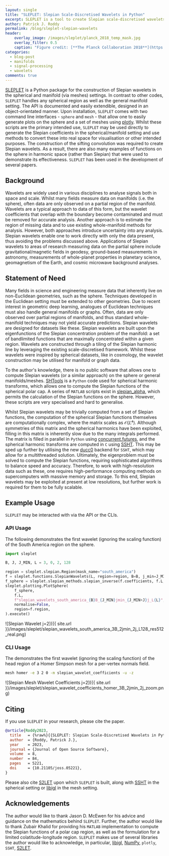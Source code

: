 ```yaml
---
layout: single
title: "SLEPLET: Slepian Scale-Discretised Wavelets in Python"
excerpt: SLEPLET is a tool to create Slepian scale-discretised wavelets that has recently passed the PyOpenSci review.
author: Patrick J. Roddy
permalink: /blog/sleplet-slepian-wavelets
header:
    overlay_image: /images/sleplet/planck_2018_temp_mask.jpg
    overlay_filter: 0.5
    caption: "Figure credit: [**The Planck Collaboration 2018**](https://www.aanda.org/articles/aa/full_html/2020/09/aa33881-18/F38.html)"
categories:
  - blog-post
  - manifolds
  - signal-processing
  - wavelets
comments: true
---
```


[SLEPLET](https://github.com/astro-informatics/sleplet) is a Python package for
the construction of Slepian wavelets in the spherical and manifold (via meshes)
settings. In contrast to other codes, `SLEPLET` handles any spherical region as
well as the general manifold setting. The API is documented and easily
extendible, designed in an object-orientated manner. Upon installation,
`SLEPLET` comes with two command line interfaces - `sphere` and `mesh` - that
allow one to easily generate plots on the sphere and a set of meshes using
[plotly](https://github.com/plotly/plotly.py). Whilst these scripts are the
primary intended use, `SLEPLET` may be used directly to generate the Slepian
coefficients in the spherical/manifold setting and use methods to convert these
into real space for visualisation or other intended purposes. The construction
of the sifting convolution was required to create Slepian wavelets. As a result,
there are also many examples of functions on the sphere in harmonic space
(rather than Slepian) that were used to demonstrate its effectiveness. `SLEPLET`
has been used in the development of several papers.

## Background

Wavelets are widely used in various disciplines to analyse signals both in space
and scale. Whilst many fields measure data on manifolds (i.e. the sphere),
often data are only observed on a partial region of the manifold. Wavelets are a
typical approach to data of this form, but the wavelet coefficients that overlap
with the boundary become contaminated and must be removed for accurate analysis.
Another approach is to estimate the region of missing data and to use existing
whole-manifold methods for analysis. However, both approaches introduce
uncertainty into any analysis. Slepian wavelets enable one to work directly with
only the data present, thus avoiding the problems discussed above. Applications
of Slepian wavelets to areas of research measuring data on the partial sphere
include gravitational/magnetic fields in geodesy, ground-based measurements in
astronomy, measurements of whole-planet properties in planetary science,
geomagnetism of the Earth, and cosmic microwave background analyses.

## Statement of Need

Many fields in science and engineering measure data that inherently live on
non-Euclidean geometries, such as the sphere. Techniques developed in the
Euclidean setting must be extended to other geometries. Due to recent interest
in geometric deep learning, analogues of Euclidean techniques must also handle
general manifolds or graphs. Often, data are only observed over partial regions
of manifolds, and thus standard whole-manifold techniques may not yield accurate
predictions. Slepian wavelets are designed for datasets like these. Slepian
wavelets are built upon the eigenfunctions of the Slepian concentration problem
of the manifold: a set of bandlimited functions that are maximally concentrated
within a given region. Wavelets are constructed through a tiling of the Slepian
harmonic line by leveraging the existing scale-discretised framework. Whilst
these wavelets were inspired by spherical datasets, like in cosmology, the
wavelet construction may be utilised for manifold or graph data.

To the author's knowledge, there is no public software that allows one to
compute Slepian wavelets (or a similar approach) on the sphere or general
manifolds/meshes. [SHTools](https://github.com/SHTOOLS/SHTOOLS) is a `Python`
code used for spherical harmonic transforms, which allows one to compute the
Slepian functions of the spherical polar cap. A series of `MATLAB` scripts exist
in [slepian_alpha](https://github.com/csdms-contrib/slepian_alpha), which
permits the calculation of the Slepian functions on the sphere. However, these
scripts are very specialised and hard to generalise.

Whilst Slepian wavelets may be trivially computed from a set of Slepian
functions, the computation of the spherical Slepian functions themselves are
computationally complex, where the matrix scales as 𝒪(𝐿⁴). Although symmetries
of this matrix and the spherical harmonics have been exploited, filling in this
matrix is inherently slow due to the many integrals performed. The matrix is
filled in parallel in `Python` using
[concurrent.futures](https://docs.python.org/3/library/concurrent.futures.html),
and the spherical harmonic transforms are computed in `C` using
[SSHT](https://github.com/astro-informatics/ssht). This may be sped up further
by utilising the new [ducc0](https://github.com/mreineck/ducc) backend for
`SSHT`, which may allow for a multithreaded solution. Ultimately, the
eigenproblem must be solved to compute the Slepian functions, requiring
sophisticated algorithms to balance speed and accuracy. Therefore, to work with
high-resolution data such as these, one requires high-performance computing
methods on supercomputers with massive memory and storage. To this end, Slepian
wavelets may be exploited at present at low resolutions, but further work is
required for them to be fully scalable.

## Example Usage

`SLEPLET` may be interacted with via the API or the CLIs.

### API Usage

The following demonstrates the first wavelet (ignoring the scaling function) of
the South America region on the sphere.

```python
import sleplet

B, J, J_MIN, L = 3, 0, 2, 128

region = sleplet.slepian.Region(mask_name="south_america")
f = sleplet.functions.SlepianWavelets(L, region=region, B=B, j_min=J_MIN, j=J)
f_sphere = sleplet.slepian_methods.slepian_inverse(f.coefficients, f.L, f.slepian)
sleplet.plotting.PlotSphere(
    f_sphere,
    f.L,
    f"slepian_wavelets_south_america_{B}B_{J_MIN}jmin_{J_MIN+J}j_L{L}",
    normalise=False,
    region=f.region,
).execute()
```

![Slepian Wavelet j=2]({{ site.url }}/images/sleplet/slepian_wavelets_south_america_3B_2jmin_2j_L128_res512_real.png)

### CLI Usage

The demonstrates the first wavelet (ignoring the scaling function) of the head
region of a Homer Simpson mesh for a per-vertex normals field.

```sh
mesh homer -e 3 2 0 -m slepian_wavelet_coefficients -u -z
```

![Slepian Mesh Wavelet Coefficients j=2]({{ site.url }}/images/sleplet/slepian_wavelet_coefficients_homer_3B_2jmin_2j_zoom.png)

## Citing

If you use `SLEPLET` in your research, please cite the paper.

```bibtex
@article{Roddy2023,
  title   = {%raw%}{{SLEPLET: Slepian Scale-Discretised Wavelets in Python}}{%endraw%},
  author  = {Roddy, Patrick J.},
  year    = 2023,
  journal = {Journal of Open Source Software},
  volume  = 8,
  number  = 84,
  pages   = 5221,
  doi     = {10.21105/joss.05221},
}
```

Please also cite [S2LET](https://doi.org/10.1051/0004-6361/201220729) upon which
`SLEPLET` is built, along with [SSHT](https://doi.org/10.1109/TSP.2011.2166394)
in the spherical setting or [libigl](https://doi.org/10.1145/3134472.3134497) in
the mesh setting.

## Acknowledgements

The author would like to thank Jason D. McEwen for his advice and guidance on
the mathematics behind `SLEPLET`. Further, the author would like to thank Zubair
Khalid for providing his `MATLAB` implementation to compute the Slepian
functions of a polar cap region, as well as the formulation for a limited
colatitude-longitude region. `SLEPLET` makes use of several libraries the author
would like to acknowledge, in particular,
[libigl](https://github.com/libigl/libigl-python-bindings),
[NumPy](https://github.com/numpy/numpy), `plotly`, `SSHT`,
[S2LET](https://github.com/astro-informatics/s2let).
